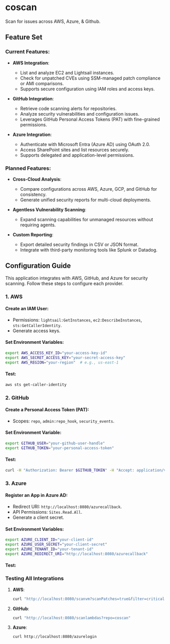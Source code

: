 # coscan
Scan for issues across AWS, Azure, & Github.

## Feature Set
### Current Features:
- **AWS Integration**:
  - List and analyze EC2 and Lightsail instances.
  - Check for unpatched CVEs using SSM-managed patch compliance or AMI comparisons.
  - Supports secure configuration using IAM roles and access keys.

- **GitHub Integration**:
  - Retrieve code scanning alerts for repositories.
  - Analyze security vulnerabilities and configuration issues.
  - Leverages GitHub Personal Access Tokens (PAT) with fine-grained permissions.

- **Azure Integration**:
  - Authenticate with Microsoft Entra (Azure AD) using OAuth 2.0.
  - Access SharePoint sites and list resources securely.
  - Supports delegated and application-level permissions.

### Planned Features:
- **Cross-Cloud Analysis**:
  - Compare configurations across AWS, Azure, GCP, and GitHub for consistency.
  - Generate unified security reports for multi-cloud deployments.

- **Agentless Vulnerability Scanning**:
  - Expand scanning capabilities for unmanaged resources without requiring agents.

- **Custom Reporting**:
  - Export detailed security findings in CSV or JSON format.
  - Integrate with third-party monitoring tools like Splunk or Datadog.

## Configuration Guide

This application integrates with AWS, GitHub, and Azure for security scanning. Follow these steps to configure each provider.

### 1. AWS
#### Create an IAM User:
- Permissions: `lightsail:GetInstances`, `ec2:DescribeInstances`, `sts:GetCallerIdentity`.
- Generate access keys.

#### Set Environment Variables:
```bash
export AWS_ACCESS_KEY_ID="your-access-key-id"
export AWS_SECRET_ACCESS_KEY="your-secret-access-key"
export AWS_REGION="your-region"  # e.g., us-east-1
```

#### Test:
```bash
aws sts get-caller-identity
```

### 2. GitHub
#### Create a Personal Access Token (PAT):
- Scopes: `repo`, `admin:repo_hook`, `security_events`.

#### Set Environment Variable:
```bash
export GITHUB_USER="your-github-user-handle"
export GITHUB_TOKEN="your-personal-access-token"
```

#### Test:
```bash
curl -H "Authorization: Bearer $GITHUB_TOKEN" -H "Accept: application/vnd.github+json" https://api.github.com/user/$GITHUB_USER
```

### 3. Azure
#### Register an App in Azure AD:
- Redirect URI: `http://localhost:8080/azurecallback`.
- API Permissions: `Sites.Read.All`.
- Generate a client secret.

#### Set Environment Variables:
```bash
export AZURE_CLIENT_ID="your-client-id"
export AZURE_USER_SECRET="your-client-secret"
export AZURE_TENANT_ID="your-tenant-id"
export AZURE_REDIRECT_URI="http://localhost:8080/azurecallback"
```

#### Test:

### Testing All Integrations
1. **AWS**:
   ```bash
   curl "http://localhost:8080/scanvm?scanPatches=true&filter=critical&amiFilter=ubuntu/images/hvm-ssd/ubuntu-*"
   ```
2. **GitHub**:
   ```bash
   curl "http://localhost:8080/scanlambdas?repo=coscan"
   ```
3. **Azure**:
   ```bash
   curl http://localhost:8080/azurelogin
   ```
